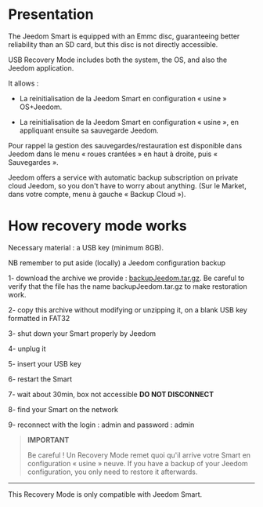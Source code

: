 Presentation
============

The Jeedom Smart is equipped with an Emmc disc, guaranteeing better reliability than an SD card, but this disc is not directly accessible.

USB Recovery Mode includes both the system, the OS, and also the Jeedom application.

It allows :

- La reinitialisation de la Jeedom Smart en configuration « usine » OS+Jeedom.

- La reinitialisation de la Jeedom Smart en configuration « usine », en appliquant ensuite sa sauvegarde Jeedom.

Pour rappel la gestion des sauvegardes/restauration est disponible dans Jeedom dans le menu « roues crantées » en haut à droite, puis « Sauvegardes ».

Jeedom offers a service with automatic backup subscription on private cloud Jeedom, so you don't have to worry about anything. (Sur le Market, dans votre compte, menu à gauche « Backup Cloud »).




How recovery mode works
===============================

Necessary material : a USB key (minimum 8GB).

NB remember to put aside (locally) a Jeedom configuration backup




1- download the archive we provide  : [backupJeedom.tar.gz](https://images.jeedom.com/smart/backupJeedom.tar.gz). Be careful to verify that the file has the name backupJeedom.tar.gz to make restoration work.

2- copy this archive without modifying or unzipping it, on a blank USB key formatted in FAT32

3- shut down your Smart properly by Jeedom

4- unplug it

5- insert your USB key

6- restart the Smart

7- wait about 30min, box not accessible **DO NOT DISCONNECT**

8- find your Smart on the network

9- reconnect with the login : admin and password : admin

> **IMPORTANT**
>
>
> Be careful ! Un Recovery Mode remet quoi qu'il arrive votre Smart en configuration « usine » neuve. If you have a backup of your Jeedom configuration, you only need to restore it afterwards.
------------------------------------------------------------------------------------------------------------------------------------------------------------------------------------------------

This Recovery Mode is only compatible with Jeedom Smart.
